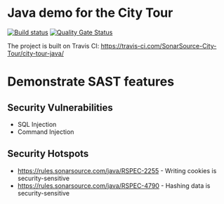 # Java demo for the City Tour

[![Build status](https://travis-ci.com/SonarSource-City-Tour/city-tour-java.svg?branch=master)](https://travis-ci.com/SonarSource-City-Tour/city-tour-java) [![Quality Gate Status](https://next.sonarqube.com/sonarqube/api/project_badges/measure?project=com.sonarsource%3Acitytour2019-java&metric=alert_status)](https://next.sonarqube.com/sonarqube/dashboard?id=com.sonarsource%3Acitytour2019-java)

The project is built on Travis CI: https://travis-ci.com/SonarSource-City-Tour/city-tour-java/

# Demonstrate SAST features

## Security Vulnerabilities

* SQL Injection
* Command Injection

## Security Hotspots

* https://rules.sonarsource.com/java/RSPEC-2255 - Writing cookies is security-sensitive
* https://rules.sonarsource.com/java/RSPEC-4790 - Hashing data is security-sensitive
